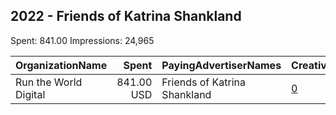 ## 2022 - Friends of Katrina Shankland 
Spent: 841.00
Impressions: 24,965

|OrganizationName|Spent|PayingAdvertiserNames|CreativeUrls|Impressions|Genders|AgeBrackets|CountryCodes|BillingAddresses|CandidateBallotInformation|
|:---|---:|:---|:---|---:|:---|:---|:---|:---|:---|
|Run the World Digital|841.00 USD|Friends of Katrina Shankland|[0](https://www.snap.com/political-ads/asset/b4e05c4f91f9352fd90e44a8e6356cedb58ecf8043f734af6fbfd1c4ec0f5d3a?mediaType=mp4)|24,965||18+|united states|"1324 Spaight St,Madison,53703,US"|Katrina Shankland|
